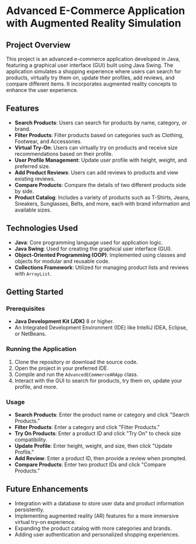 # Advanced E-Commerce Application with Augmented Reality Simulation

## Project Overview

This project is an advanced e-commerce application developed in Java, featuring a graphical user interface (GUI) built using Java Swing. The application simulates a shopping experience where users can search for products, virtually try them on, update their profiles, add reviews, and compare different items. It incorporates augmented reality concepts to enhance the user experience.

## Features

- **Search Products**: Users can search for products by name, category, or brand.
- **Filter Products**: Filter products based on categories such as Clothing, Footwear, and Accessories.
- **Virtual Try-On**: Users can virtually try on products and receive size recommendations based on their profile.
- **User Profile Management**: Update user profile with height, weight, and preferred size.
- **Add Product Reviews**: Users can add reviews to products and view existing reviews.
- **Compare Products**: Compare the details of two different products side by side.
- **Product Catalog**: Includes a variety of products such as T-Shirts, Jeans, Sneakers, Sunglasses, Belts, and more, each with brand information and available sizes.

## Technologies Used

- **Java**: Core programming language used for application logic.
- **Java Swing**: Used for creating the graphical user interface (GUI).
- **Object-Oriented Programming (OOP)**: Implemented using classes and objects for modular and reusable code.
- **Collections Framework**: Utilized for managing product lists and reviews with `ArrayList`.

## Getting Started

### Prerequisites

- **Java Development Kit (JDK)** 8 or higher.
- An Integrated Development Environment (IDE) like IntelliJ IDEA, Eclipse, or NetBeans.

### Running the Application

1. Clone the repository or download the source code.
2. Open the project in your preferred IDE.
3. Compile and run the `AdvancedECommerceARApp` class.
4. Interact with the GUI to search for products, try them on, update your profile, and more.

### Usage

- **Search Products**: Enter the product name or category and click "Search Products."
- **Filter Products**: Enter a category and click "Filter Products."
- **Try On Products**: Enter a product ID and click "Try On" to check size compatibility.
- **Update Profile**: Enter height, weight, and size, then click "Update Profile."
- **Add Review**: Enter a product ID, then provide a review when prompted.
- **Compare Products**: Enter two product IDs and click "Compare Products."

## Future Enhancements

- Integration with a database to store user data and product information persistently.
- Implementing augmented reality (AR) features for a more immersive virtual try-on experience.
- Expanding the product catalog with more categories and brands.
- Adding user authentication and personalized shopping experiences.


